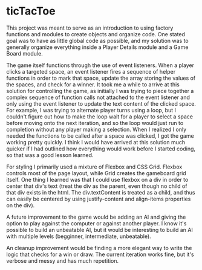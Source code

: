 # ticTacToe

This project was meant to serve as an introduction to using factory functions and modules to create objects and organize code. One stated goal was to have as little global code as possible, and my solution was to generally organize everything inside a Player Details module and a Game Board module.

The game itself functions through the use of event listeners. When a player clicks a targeted space, an event listener fires a sequence of helper functions in order to mark that space, update the array storing the values of the spaces, and check for a winner. It took me a while to arrive at this solution for controlling the game, as initially I was trying to piece together a complex sequence of function calls not attached to the event listener and only using the event listener to update the text content of the clicked space. For example, I was trying to alternate player turns using a loop, but I couldn't figure out how to make the loop wait for a player to select a space before moving onto the next iteration, and so the loop would just run to completion without any player making a selection. When I realized I only needed the functions to be called after a space was clicked, I got the game working pretty quickly. I think I would have arrived at this solution much quicker if I had outlined how everything would work before I started coding, so that was a good lesson learned.

For styling I primarily used a mixture of Flexbox and CSS Grid. Flexbox controls most of the page layout, while Grid creates the gameboard grid itself. One thing I learned was that I could use flexbox on a div in order to center that div's text (treat the div as the parent, even though no child of that div exists in the html. The div.textContent is treated as a child, and thus can easily be centered by using justify-content and align-items properties on the div).

A future improvement to the game would be adding an AI and giving the option to play against the computer or against another player. I know it's possible to build an unbeatable AI, but it would be interesting to build an AI with multiple levels (begginner, intermediate, unbeatable).

An cleanup improvement would be finding a more elegant way to write the logic that checks for a win or draw. The current iteration works fine, but it's verbose and messy and has much repetition.